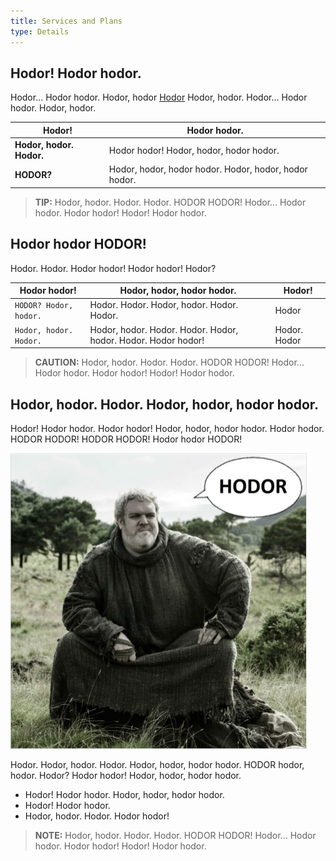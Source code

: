 ```yaml
---
title: Services and Plans
type: Details
---
```


## Hodor! Hodor hodor.

Hodor... Hodor hodor. Hodor, hodor <a href="https://gameofthrones.fandom.com/wiki/Hodor" alt="Hodor" id="hodorlink">Hodor</a> Hodor, hodor. Hodor... Hodor hodor. Hodor, hodor.

| Hodor! | Hodor hodor. |
|--------|--------------|
| **Hodor, hodor. Hodor.** | Hodor hodor! Hodor, hodor, hodor hodor. |
| **HODOR?** | Hodor, hodor, hodor hodor. Hodor, hodor, hodor hodor. |

>**TIP:** Hodor, hodor. Hodor. Hodor. HODOR HODOR! Hodor... Hodor hodor. Hodor hodor! Hodor! Hodor hodor.

## Hodor hodor HODOR! 

Hodor. Hodor. Hodor hodor! Hodor hodor! Hodor? 

| Hodor hodor! | Hodor, hodor, hodor hodor. | Hodor! |
|--------------|----------------------------|--------|
| `HODOR? Hodor, hodor.` | Hodor. Hodor. Hodor, hodor. Hodor. Hodor. | Hodor |
| `Hodor, hodor. Hodor.` | Hodor, hodor. Hodor. Hodor. Hodor, hodor. Hodor. Hodor hodor! | Hodor. Hodor|

>**CAUTION:** Hodor, hodor. Hodor. Hodor. HODOR HODOR! Hodor... Hodor hodor. Hodor hodor! Hodor! Hodor hodor.

## Hodor, hodor. Hodor. Hodor, hodor, hodor hodor. 

Hodor! Hodor hodor. Hodor hodor! Hodor, hodor, hodor hodor. Hodor hodor. HODOR HODOR! HODOR HODOR! Hodor hodor HODOR!

<img src="assets/hodor.png" alt="Hodor" id="hodorimg" />

Hodor. Hodor, hodor. Hodor. Hodor, hodor, hodor hodor. HODOR hodor, hodor. Hodor? Hodor hodor! Hodor, hodor, hodor hodor.

- Hodor! Hodor hodor. Hodor, hodor, hodor hodor.
- Hodor! Hodor hodor. 
- Hodor, hodor. Hodor. Hodor hodor! 

>**NOTE:** Hodor, hodor. Hodor. Hodor. HODOR HODOR! Hodor... Hodor hodor. Hodor hodor! Hodor! Hodor hodor.
